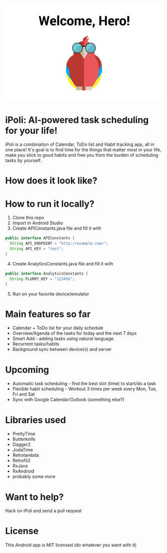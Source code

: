 # ![iPoli](github/logo.png)

# iPoli: AI-powered task scheduling for your life!

iPoli is a combination of Calendar, ToDo list and Habit tracking app, all in one place! It's goal is to find time for the things that matter most in your life, make you stick to good habits and free you from the burden of scheduling tasks by yourself.

# How does it look like?

# How to run it locally?

1. Clone this repo
2. Import in Android Studio
3. Create APIConstants.java file and fill it with
  ```java
  public interface APIConstants {
    String API_ENDPOINT = "http://example.com/";
    String API_KEY = "test";
  }
  ```
4. Create AnalyticsConstants.java file and fill it with
  ```java
  public interface AnalyticsConstants {
    String FLURRY_KEY = "123456";
  }
  ```
5. Run on your favorite device/emulator

# Main features so far

* Calendar + ToDo list for your daily schedule
* Overview/Agenda of the tasks for today and the next 7 days
* Smart Add - adding tasks using natural language
* Recurrent tasks/habits
* Background sync between device(s) and server

# Upcoming

* Automatic task scheduling - find the best slot (time) to start/do a task
* Flexible habit scheduling - Workout 3 times per week every Mon, Tue, Fri and Sat
* Sync with Google Calendar/Outlook (something else?)

# Libraries used

* PrettyTime
* Butterknife
* Dagger2
* JodaTime
* Retrolambda
* Retrofit2
* RxJava
* RxAndroid
* probably some more

# Want to help?

Hack on iPoli and send a pull request

# License

This Android app is MIT licensed (do whatever you want with it)
